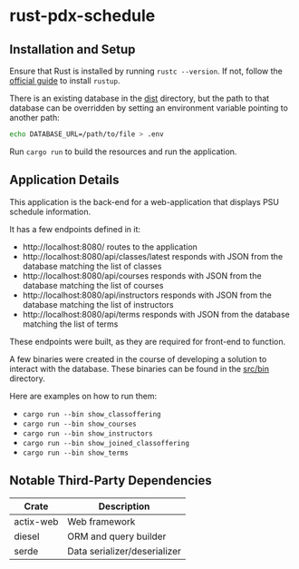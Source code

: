 # rust-pdx-schedule

## Installation and Setup

Ensure that Rust is installed by running `rustc --version`.
If not, follow the [official guide](https://www.rust-lang.org/tools/install) to install `rustup`.

There is an existing database in the [dist](dist/) directory, but the path to that database can be overridden by setting an
environment variable pointing to another path:

```bash
echo DATABASE_URL=/path/to/file > .env
```

Run `cargo run` to build the resources and run the application.

## Application Details

This application is the back-end for a web-application that displays PSU schedule information.

It has a few endpoints defined in it:
* http://localhost:8080/ routes to the application
* http://localhost:8080/api/classes/latest responds with JSON from the database matching the list of classes
* http://localhost:8080/api/courses responds with JSON from the database matching the list of courses
* http://localhost:8080/api/instructors responds with JSON from the database matching the list of instructors
* http://localhost:8080/api/terms responds with JSON from the database matching the list of terms

These endpoints were built, as they are required for front-end to function.

A few binaries were created in the course of developing a solution to interact with the database.
These binaries can be found in the [src/bin](src/bin/) directory.

Here are examples on how to run them:
* `cargo run --bin show_classoffering`
* `cargo run --bin show_courses`
* `cargo run --bin show_instructors`
* `cargo run --bin show_joined_classoffering`
* `cargo run --bin show_terms`

## Notable Third-Party Dependencies

|Crate      |Description                   |
|-----------|------------------------------|
| actix-web | Web framework                |
| diesel    | ORM and query builder        |
| serde     | Data serializer/deserializer |

